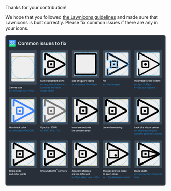 Thanks for your contribution!

We hope that you followed [the Lawnicons guidelines](https://github.com/LawnchairLauncher/lawnicons/blob/develop/CONTRIBUTING.md) and made sure that Lawnicons is built correctly. Please fix common issues if there are any in your icons.

![](https://raw.githubusercontent.com/LawnchairLauncher/lawnicons/refs/heads/develop/docs/images/common-issues-to-fix.png)
